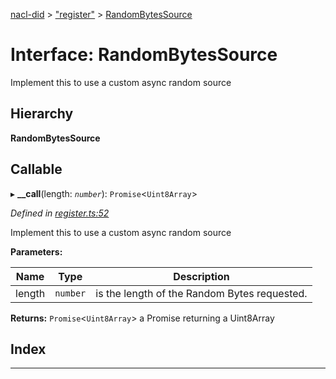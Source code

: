 [nacl-did](../README.md) > ["register"](../modules/_register_.md) > [RandomBytesSource](../interfaces/_register_.randombytessource.md)

# Interface: RandomBytesSource

Implement this to use a custom async random source

## Hierarchy

**RandomBytesSource**

## Callable
▸ **__call**(length: *`number`*): `Promise`<`Uint8Array`>

*Defined in [register.ts:52](https://github.com/uport-project/nacl-did/blob/16f44b5/src/register.ts#L52)*

Implement this to use a custom async random source

**Parameters:**

| Name | Type | Description |
| ------ | ------ | ------ |
| length | `number` |  is the length of the Random Bytes requested. |

**Returns:** `Promise`<`Uint8Array`>
a Promise returning a Uint8Array

## Index

---

